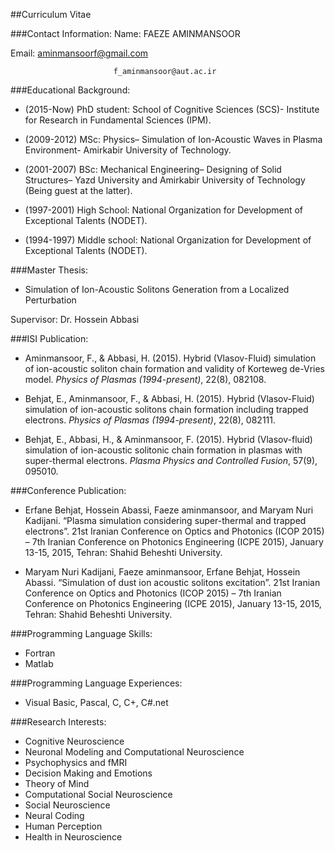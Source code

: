 ##Curriculum Vitae

###Contact Information:
Name:                      FAEZE AMINMANSOOR

Email:                     aminmansoorf@gmail.com

                           f_aminmansoor@aut.ac.ir


###Educational Background:
*	(2015-Now) PhD student: School of Cognitive Sciences (SCS)- Institute for Research in Fundamental Sciences (IPM).

*	(2009-2012) MSc: Physics– Simulation of Ion-Acoustic Waves in Plasma Environment- Amirkabir University of Technology.

*	(2001-2007) BSc: Mechanical Engineering– Designing of Solid Structures– Yazd University and Amirkabir University of Technology (Being guest at the latter).

*	(1997-2001) High School: National Organization for Development of Exceptional Talents (NODET).

*	(1994-1997) Middle school: National Organization for Development of Exceptional Talents (NODET).

###Master Thesis:
*	Simulation of Ion-Acoustic Solitons Generation from a Localized Perturbation

Supervisor: Dr. Hossein Abbasi



###ISI Publication:
*	Aminmansoor, F., & Abbasi, H. (2015). Hybrid (Vlasov-Fluid) simulation of ion-acoustic soliton chain formation and validity of Korteweg de-Vries model. *Physics of Plasmas (1994-present)*, 22(8), 082108. 

*	Behjat, E., Aminmansoor, F., & Abbasi, H. (2015). Hybrid (Vlasov-Fluid) simulation of ion-acoustic solitons chain formation including trapped electrons. *Physics of Plasmas (1994-present)*, 22(8), 082111.

*	Behjat, E., Abbasi, H., & Aminmansoor, F. (2015). Hybrid (Vlasov-fluid) simulation of ion-acoustic solitonic chain formation in plasmas with super-thermal electrons. *Plasma Physics and Controlled Fusion*, 57(9), 095010.

###Conference Publication:
*	Erfane Behjat, Hossein Abassi, Faeze aminmansoor, and Maryam Nuri Kadijani. “Plasma simulation considering super-thermal and trapped electrons”. 21st Iranian Conference on Optics and Photonics (ICOP 2015) – 7th Iranian Conference on Photonics Engineering (ICPE 2015), January 13-15, 2015, Tehran: Shahid Beheshti University.

*	Maryam Nuri Kadijani, Faeze aminmansoor, Erfane Behjat, Hossein Abassi. “Simulation of dust ion acoustic solitons excitation”. 21st Iranian Conference on Optics and Photonics (ICOP 2015) – 7th Iranian Conference on Photonics Engineering (ICPE 2015), January 13-15, 2015, Tehran: Shahid Beheshti University.

###Programming Language Skills:
*	Fortran
*	Matlab

###Programming Language Experiences:
*	Visual Basic, Pascal, C, C+, C#.net

###Research Interests:
*	Cognitive Neuroscience
*	Neuronal Modeling and Computational Neuroscience
*	Psychophysics and fMRI
*	Decision Making and Emotions
*	Theory of Mind
*	Computational Social Neuroscience
*	Social Neuroscience
*	Neural Coding
*	Human Perception
*	Health in Neuroscience

